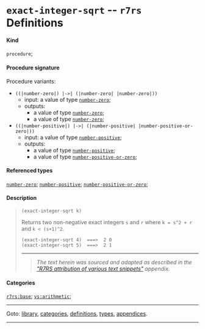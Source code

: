 

<a id='definition__r7rs__exact-integer-sqrt'></a>

# `exact-integer-sqrt` -- `r7rs` Definitions


#### Kind

`procedure`;


#### Procedure signature

Procedure variants:
 * `((|number-zero|) |->| (|number-zero| |number-zero|))`
   * input: a value of type [`number-zero`](../../r7rs/types/number-zero.md#type__r7rs__number-zero);
   * outputs:
     * a value of type [`number-zero`](../../r7rs/types/number-zero.md#type__r7rs__number-zero);
     * a value of type [`number-zero`](../../r7rs/types/number-zero.md#type__r7rs__number-zero);
 * `((|number-positive|) |->| (|number-positive| |number-positive-or-zero|))`
   * input: a value of type [`number-positive`](../../r7rs/types/number-positive.md#type__r7rs__number-positive);
   * outputs:
     * a value of type [`number-positive`](../../r7rs/types/number-positive.md#type__r7rs__number-positive);
     * a value of type [`number-positive-or-zero`](../../r7rs/types/number-positive-or-zero.md#type__r7rs__number-positive-or-zero);


#### Referenced types

[`number-zero`](../../r7rs/types/number-zero.md#type__r7rs__number-zero);
[`number-positive`](../../r7rs/types/number-positive.md#type__r7rs__number-positive);
[`number-positive-or-zero`](../../r7rs/types/number-positive-or-zero.md#type__r7rs__number-positive-or-zero);


#### Description

> ````
> (exact-integer-sqrt k)
> ````
> 
> 
> Returns two non-negative exact integers `s` and `r` where
> `k = s^2 + r` and `k < (s+1)^2`.
> 
> ````
> (exact-integer-sqrt 4)  ===>  2 0
> (exact-integer-sqrt 5)  ===>  2 1
> ````
> 
> 
> ----
> > *The text herein was sourced and adapted as described in the ["R7RS attribution of various text snippets"](../../r7rs/appendices/attribution.md#appendix__r7rs__attribution) appendix.*


#### Categories

[`r7rs:base`](../../r7rs/categories/r7rs_3a_base.md#category__r7rs__r7rs_3a_base);
[`vs:arithmetic`](../../r7rs/categories/vs_3a_arithmetic.md#category__r7rs__vs_3a_arithmetic);

----

Goto: [library](../../r7rs/_index.md#library__r7rs), [categories](../../r7rs/categories/_index.md#toc__r7rs__categories), [definitions](../../r7rs/definitions/_index.md#toc__r7rs__definitions), [types](../../r7rs/types/_index.md#toc__r7rs__types), [appendices](../../r7rs/appendices/_index.md#toc__r7rs__appendices).

----

